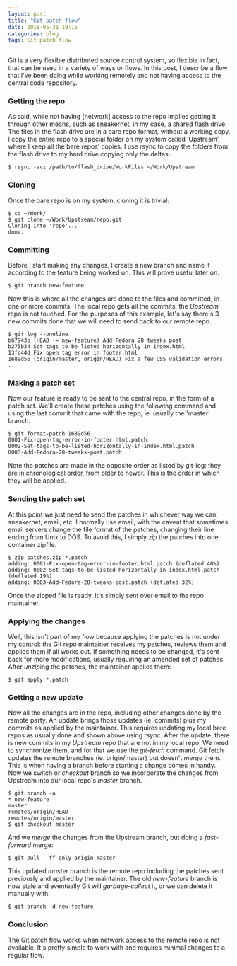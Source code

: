 ```yaml
---
layout: post
title: "Git patch flow"
date: 2018-05-31 19:15
categories: blog
tags: Git patch flow 
---
```


Git is a very flexible distributed source control system, so flexible in fact, that can be used in a variety of ways or flows. In this post, I describe a flow that I've been doing while working remotely and not having access to the central code repository.

### Getting the repo
As said, while not having [network] access to the repo implies getting it through other means, such as sneakernet, in my case, a shared flash drive.
The files in the flash drive are in a bare repo format, without a working copy.
I copy the entire repo to a special folder on my system called ‘Upstream’, where I keep all the bare repos’ copies. I use rsync to copy the folders from the flash drive to my hard drive copying only the deltas:

    $ rsync -avz /path/to/flash_drive/WorkFiles ~/Work/Upstream

### Cloning
Once the bare repo is on my system, cloning it is trivial:

    $ cd ~/Work/
    $ git clone ~/Work/Upstream/repo.git
    Cloning into 'repo'...
    done.

### Committing
Before I start making any changes, I create a new branch and name it according to the feature being worked on. This will prove useful later on.

    $ git branch new-feature

Now this is where all the changes are done to the files and committed, in one or more commits. The local repo gets all the commits; the *Upstream* repo is not touched.
For the purposes of this example, let's say there's 3 new commits done that we will need to send back to our remote repo.

    $ git log --oneline
    b67943b (HEAD -> new-feature) Add Fedora 28 tweaks post
    b275b34 Set tags to be listed horizontally in index.html
    13fc44d Fix open tag error in footer.html
    1689d56 (origin/master, origin/HEAD) Fix a few CSS validation errors
    ...

### Making a patch set
Now our feature is ready to be sent to the central repo, in the form of a patch set. We'll create these patches using the following command and using the last commit that came with the repo, ie. usually the 'master' branch.

    $ git format-patch 1689d56
    0001-Fix-open-tag-error-in-footer.html.patch
    0002-Set-tags-to-be-listed-horizontally-in-index.html.patch
    0003-Add-Fedora-28-tweaks-post.patch

Note the patches are made in the opposite order as listed by git-log: they are in chronological order, from older to newer. This is the order in which they will be applied.

### Sending the patch set
At this point we just need to send the patches in whichever way we can, sneakernet, email, etc. I normally use email, with the caveat that sometimes email servers change the file format of the patches, changing their line ending from Unix to DOS. To avoid this, I simply *zip* the patches into one container zipfile.

    $ zip patches.zip *.patch
    adding: 0001-Fix-open-tag-error-in-footer.html.patch (deflated 40%)
    adding: 0002-Set-tags-to-be-listed-horizontally-in-index.html.patch (deflated 19%)
    adding: 0003-Add-Fedora-28-tweaks-post.patch (deflated 32%)

Once the zipped file is ready, it's simply sent over email to the repo maintainer.

### Applying the changes
Well, this isn't part of my flow because applying the patches is not under my control: the Git repo maintainer receives my patches, reviews them and applies them if all works out. If something needs to be changed, it's sent back for more modifications, usually requiring an amended set of patches.
After *unzip*ing the patches, the maintainer applies them:

    $ git apply *.patch

### Getting a new update
Now all the changes are in the repo, including other changes done by the remote party. An update brings those updates (ie. commits) plus my commits as applied by the maintainer.
This requires updating my local bare repos as usually done and shown above using *rsync*. After the update, there is new commits in my *Upstream* repo that are not in my local repo. We need to synchronize them, and for that we use the *git-fetch* command. Git fetch updates the remote branches (ie. origin/master) but doesn't *merge* them.
This is when having a branch before starting a change comes in handy. Now we switch or *checkout* branch so we incorporate the changes from Upstream into our local repo's *master* branch.

    $ git branch -a
    * new-feature
    master
    remotes/origin/HEAD
    remotes/origin/master
    $ git checkout master

And we *merge* the changes from the Upstream branch, but doing a *fast-forward* merge:

    $ git pull --ff-only origin master

This updated *master* branch is the remote repo including the patches sent previously and applied by the maintainer. The old *new-feature* branch is now stale and eventually Git will *garbage-collect* it, or we can delete it manually with:

    $ git branch -d new-feature

### Conclusion
The Git patch flow works when network access to the remote repo is not available. It's pretty simple to work with and requires minimal changes to a regular flow.

